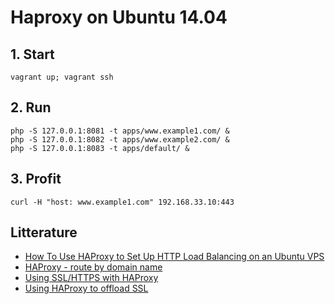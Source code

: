 Haproxy on Ubuntu 14.04
=======================

## 1. Start

```
vagrant up; vagrant ssh
```

## 2. Run

```
php -S 127.0.0.1:8081 -t apps/www.example1.com/ &
php -S 127.0.0.1:8082 -t apps/www.example2.com/ &
php -S 127.0.0.1:8083 -t apps/default/ &
```

## 3. Profit

`curl -H "host: www.example1.com" 192.168.33.10:443`

## Litterature

* [How To Use HAProxy to Set Up HTTP Load Balancing on an Ubuntu VPS](https://www.digitalocean.com/community/tutorials/how-to-use-haproxy-to-set-up-http-load-balancing-on-an-ubuntu-vps)
* [HAProxy - route by domain name](http://seanmcgary.com/posts/haproxy---route-by-domain-name)
* [Using SSL/HTTPS with HAProxy](http://seanmcgary.com/posts/using-sslhttps-with-haproxy)
* [Using HAProxy to offload SSL](http://labs.qandidate.com/blog/2014/09/18/using-haproxy-to-offload-ssl/)
